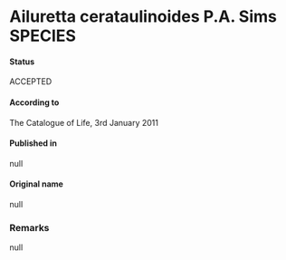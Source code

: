 Ailuretta cerataulinoides P.A. Sims SPECIES
=======

#### Status
ACCEPTED

#### According to
The Catalogue of Life, 3rd January 2011

#### Published in
null

#### Original name
null

### Remarks
null